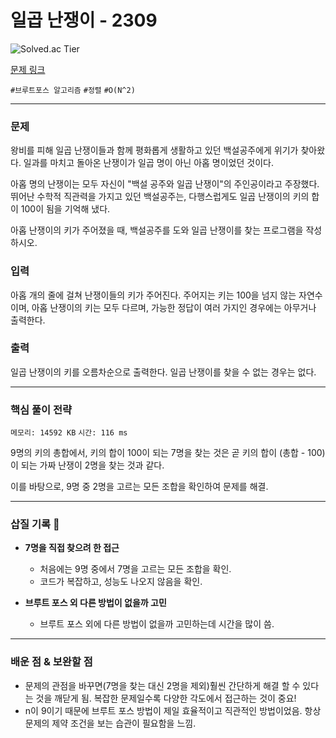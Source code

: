 # 일곱 난쟁이 - 2309

![Solved.ac
Tier](https://img.shields.io/badge/solved.ac-Bronze%20I-AD5600?style=for-the-badge&logo=solved.ac)

[문제 링크](https://www.acmicpc.net/problem/2309)


`#브루트포스 알고리즘` `#정렬` `#O(N^2)`

---

### 문제
왕비를 피해 일곱 난쟁이들과 함께 평화롭게 생활하고 있던 백설공주에게 위기가 찾아왔다. 일과를 마치고 돌아온 난쟁이가 일곱 명이 아닌 아홉 명이었던 것이다.

아홉 명의 난쟁이는 모두 자신이 "백설 공주와 일곱 난쟁이"의 주인공이라고 주장했다. 뛰어난 수학적 직관력을 가지고 있던 백설공주는, 다행스럽게도 일곱 난쟁이의 키의 합이 100이 됨을 기억해 냈다.

아홉 난쟁이의 키가 주어졌을 때, 백설공주를 도와 일곱 난쟁이를 찾는 프로그램을 작성하시오.

### 입력
아홉 개의 줄에 걸쳐 난쟁이들의 키가 주어진다. 주어지는 키는 100을 넘지 않는 자연수이며, 아홉 난쟁이의 키는 모두 다르며, 가능한 정답이 여러 가지인 경우에는 아무거나 출력한다.

### 출력
일곱 난쟁이의 키를 오름차순으로 출력한다. 일곱 난쟁이를 찾을 수 없는 경우는 없다.


<hr>

### 핵심 풀이 전략

`메모리: 14592 KB`
`시간: 116 ms`

9명의 키의 총합에서, 키의 합이 100이 되는 7명을 찾는 것은 곧 키의 합이 (총합 - 100)이 되는 가짜 난쟁이 2명을 찾는 것과 같다.

이를 바탕으로, 9명 중 2명을 고르는 모든 조합을 확인하여 문제를 해결.

---

### 삽질 기록 🧠

- **7명을 직접 찾으려 한 접근**
    - 처음에는 9명 중에서 7명을 고르는 모든 조합을 확인.
    - 코드가 복잡하고, 성능도 나오지 않음을 확인. 

- **브루트 포스 외 다른 방법이 없을까 고민**
  - 브루트 포스 외에 다른 방법이 없을까 고민하는데 시간을 많이 씀.
---

### 배운 점 & 보완할 점

- 문제의 관점을 바꾸면(7명을 찾는 대신 2명을 제외)훨씬 간단하게 해결 할 수 있다는 것을 깨닫게 됨. 복잡한 문제일수록 다양한 각도에서 접근하는 것이 중요!
- n이 9이기 때문에 브루트 포스 방법이 제일 효율적이고 직관적인 방법이었음. 항상 문제의 제약 조건을 보는 습관이 필요함을 느낌.
